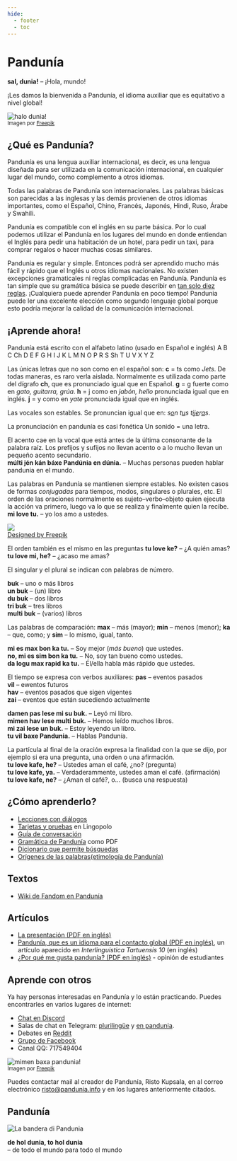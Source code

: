 ```yaml
---
hide:
  - footer
  - toc
---
```


# Pandunía

**sal, dunia!**
– ¡Hola, mundo!

¡Les damos la bienvenida a Pandunía, el idioma auxiliar que es equitativo a nivel global! 

![](http://www.pandunia.info/grafe/halo_dunia.png "halo dunia!")  
<small>Imagen por [Freepik](http://www.freepik.com)</small>

## ¿Qué es Pandunía?

Pandunía es una lengua auxiliar internacional, es decir, es una lengua diseñada
para ser utilizada en la comunicación internacional, en cualquier lugar del
mundo, como complemento a otros idiomas.

Todas las palabras de Pandunía son internacionales.
Las palabras básicas son parecidas a las inglesas
y las demás provienen de otros idiomas importantes,
como el Español, Chino, Francés, Japonés, Hindi, Ruso, Árabe y Swahili.

Pandunía es compatible con el inglés en su parte básica. Por lo cual podemos utilizar el Pandunía en los lugares del mundo en donde entiendan el Inglés
para pedir una habitación de un hotel, para pedir un taxi, para comprar regalos o hacer muchas cosas similares.

Pandunia es regular y simple.
Entonces podrá ser aprendido mucho más fácil y rápido que el Inglés u otros idiomas nacionales.
No existen excepciones gramaticales ni reglas complicadas en Pandunía.
Pandunía es tan simple que su gramática básica se puede describir en [tan solo diez reglas](B01_baze_kanun.md).
¡Cualquiera puede aprender Pandunía en poco tiempo!
Pandunia puede ler una excelente elección como segundo lenguaje global
porque esto podría mejorar la calidad de la comunicación internacional. 

## ¡Aprende ahora!

Pandunía está escrito con el alfabeto latino (usado en Español e inglés)
A B C Ch D E F G H I J K L M N O P R S Sh T U V X Y Z

Las únicas letras que no son como en el español son:
**c** = ts como _Jets_.
De todas maneras, es raro verla aislada.
Normalmente es utilizada como parte del dígrafo **ch**, que es pronunciado igual que en Español.
**g** = g fuerte como en _gato, guitarra, grúa_.
**h** = j como en _jabón, hello_ pronunciada igual que en inglés.
**j** = y como en _yate_ pronunciada igual que en inglés.

Las vocales son estables.
Se pronuncian igual que en:
<i>s<u>o</u>n t<u>u</u>s t<u>i</u>j<u>e</u>r<u>a</u>s</i>.

La pronunciación en pandunía es casi fonética
Un sonido = una letra.

El acento cae en la vocal que está antes de la última consonante de la palabra raíz.
Los prefijos y sufijos no llevan acento o a lo mucho llevan un pequeño acento secundario.  
**múlti jén kán báxe Pandúnia en dúnia.**
– Muchas personas pueden hablar pandunia en el mundo.

Las palabras en Pandunía se mantienen siempre estables.
No existen casos de formas _conjugadas_ para tiempos, modos, singulares o plurales, etc. 
El orden de las oraciones normalmente es sujeto–verbo–objeto
quien ejecuta la acción va primero, luego va lo que se realiza y finalmente quien la recibe. 
**mi love tu.**
– yo los amo a ustedes.

![](http://www.kupsala.net/grafe/Freepik_love.png)  
[Designed by Freepik](http://www.freepik.com)

El orden también es el mismo en las preguntas
**tu love ke?**
– ¿A quién amas?  
**tu love mi, he?**
– ¿acaso me amas?

El singular y el plural se indican con palabras de número.

**buk**
– uno o más libros  
**un buk**
– (un) libro  
**du buk**
– dos libros  
**tri buk**
– tres libros  
**multi buk**
– (varios) libros

Las palabras de comparación:
**max**
– más (mayor);
**min**
– menos (menor);
**ka**
– que, como; y
**sim**
– lo mismo, igual, tanto.

**mi es max bon ka tu.**
– Soy mejor (_más bueno_) que ustedes.  
**no, mi es sim bon ka tu.**
– No, soy tan bueno como ustedes.  
**da logu max rapid ka tu.**
– Él/ella habla más rápido que ustedes.

El tiempo se expresa con verbos auxiliares:
**pas**
– eventos pasados  
**vil**
– ewentos futuros  
**hav**
– eventos pasados que sigen vigentes  
**zai**
– eventos que están sucediendo actualmente

**damen pas lese mi su buk.**
– Leyó mi libro.  
**mimen hav lese multi buk.**
– Hemos leído muchos libros.  
**mi zai lese un buk.**
– Estoy leyendo un libro.  
**tu vil baxe Pandunia.**
– Hablas Pandunía.

La partícula al final de la oración expresa la finalidad con la que se dijo,
por ejemplo si era una pregunta, una orden o una afirmación.  
**tu love kafe, he?**
– Ustedes aman el café, ¿no? (pregunta)  
**tu love kafe, ya.**
– Verdaderammente, ustedes aman el café. (afirmación)  
**tu love kafe, ne?**
– ¿Aman el café?, o... (busca una respuesta)


## ¿Cómo aprenderlo?

- [Lecciones con diálogos](K-kurse.md)
- [Tarjetas y pruebas](https://lingopolo.org/pandunia/) en Lingopolo
- [Guía de conversación](G-baze.md)
- [Gramática de Pandunía](pan.pdf) como PDF
- [Dicionario que permite búsquedas](http://www.pandunia.info/pandunia/logia.html)
- [Orígenes de las palabras(etimología de Pandunía)](leksaslia.md)


## Textos

- [Wiki de Fandom en Pandunía](https://pandunia.fandom.com/)

## Artículos

- [La presentación (PDF en inglés)](http://www.pandunia.info/engli/Pandunia-presentation.pdf)
- [Pandunía, que es un idioma para el contacto global (PDF en inglés)](http://www.pandunia.info/makal/Pandunia_in_Interlinguistica_Tartuensis_10.pdf),
  un artículo aparecido en *Interlinguistica Tartuensis 10* (en inglés)
- [¿Por qué me gusta pandunía? (PDF en inglés)](http://www.pandunia.info/makal/Why_do_I_like_Pandunia.pdf) - opinión de estudiantes

## Aprende con otros

Ya hay personas interesadas en Pandunía y lo están practicando.
Puedes encontrarles en varios lugares de internet: 

- [Chat en Discord](https://discord.gg/jf5GHcHXKk)
- Salas de chat en Telegram:
  [plurilingüe](https://t.me/pandunia_grupe) y
  [en pandunia](https://t.me/joinchat/AAAAAENlKqzlMtGkrmf5rg).
- Debates en [Reddit](https://www.reddit.com/r/pandunia/)
- [Grupo de Facebook](http://www.facebook.com/groups/pandunia)
- Canal QQ: 717549404

![](http://www.pandunia.info/grafe/mome_loga_pandunia.png "mimen baxa pandunia!")  
<small>Imagen por [Freepik](http://www.freepik.com)</small>

Puedes contactar mail al creador de Pandunía, Risto Kupsala, en al
correo electrónico [risto@pandunia.info](mailto:risto@pandunia.info) y en los
lugares anteriormente citados.

## Pandunía

![](http://www.pandunia.info/grafe/bandera.png "La bandera di Pandunia")

**de hol dunia, to hol dunia**  
– de todo el mundo para todo el mundo
